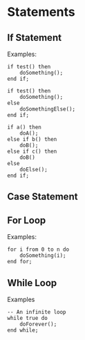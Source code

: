 # Statements

## If Statement

Examples:

```
if test() then
    doSomething();
end if;
```

```
if test() then
    doSomething();
else
    doSomethingElse();
end if;
```

```
if a() then
    doA();
else if b() then
    doB();
else if c() then
    doB()
else
    doElse();
end if;
```

## Case Statement

## For Loop

Examples:

```
for i from 0 to n do
    doSomething(i);
end for;
```

## While Loop

Examples

```
-- An infinite loop
while true do
    doForever();
end while;
```
